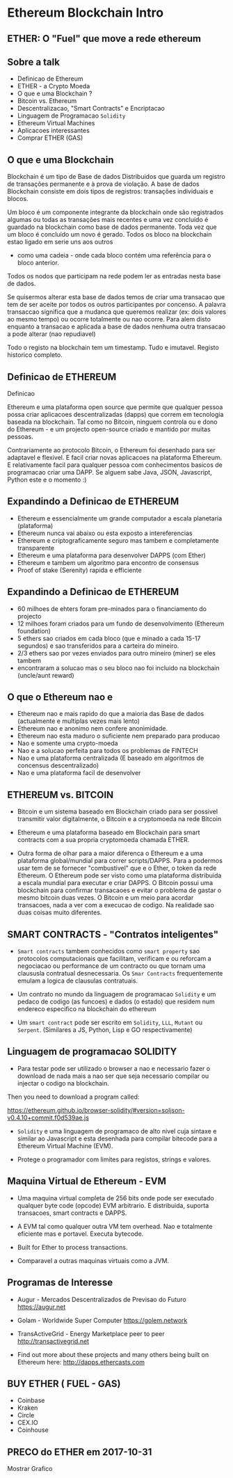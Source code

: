 # Ethereum Blockchain Intro

## ETHER: O "Fuel" que move a rede ethereum

## Sobre a talk
* Definicao de Ethereum
* ETHER - a Crypto Moeda
* O que e uma Blockchain ?
* Bitcoin vs. Ethereum
* Descentralizacao, "Smart Contracts" e Encriptacao
* Linguagem de Programacao `Solidity`
* Ethereum Virtual Machines
* Aplicacoes interessantes
* Comprar ETHER (GAS)

## O que e uma Blockchain

Blockchain é um tipo de Base de dados Distribuidos que guarda um registro de transações permanente e à prova de violação. A base de dados Blockchain consiste em dois tipos de registros: transações individuais e blocos.

Um bloco é um componente integrante da blockchain onde são registrados algumas
ou todas as transações mais recentes e uma vez concluído é guardado na
blockchain como base de dados permanente. Toda vez que um bloco é concluído um
novo é gerado. Todos os bloco na blockchain estao ligado em serie uns aos outros
- como uma cadeia - onde cada bloco contém uma referência para o bloco anterior.


Todos os nodos que participam na rede podem ler as entradas nesta base de dados.

Se quisermos alterar esta base de dados temos de criar uma transacao que tem de
ser aceite por todos os outros participantes por concenso. A palavra transaccao
significa que a mudanca que queremos realizar (ex: dois valores ao mesmo tempo)
ou ocorre totalmente ou nao ocorre. Para alem disto enquanto a transacao e
aplicada a base de dados nenhuma outra transacao a pode alterar (nao repudiavel)

Todo o registo na blockchain tem um timestamp. Tudo e imutavel. Registo
historico completo.

## Definicao de ETHEREUM

Definicao

Ethereum e uma plataforma open source que permite que qualquer pessoa possa
criar aplicacoes descentralizadas (dapps) que correm em tecnologia baseada na
blockchain. Tal como no Bitcoin, ninguem controla ou e dono do Ethereum - e um
projecto open-source criado e mantido por muitas pessoas.

Contrariamente ao protocolo Bitcoin, o Ethereum foi desenhado para ser adaptavel
e flexivel. E facil criar novas aplicacoes na plataforma Ethereum. E
relativamente facil para qualquer pessoa com conhecimentos basicos de
programacao criar uma DAPP. Se alguem sabe Java, JSON, Javascript, Python este e
o momento :)

## Expandindo a Definicao de ETHEREUM

* Ethereum e essencialmente um grande computador a escala planetaria (plataforma)
* Ethereum nunca vai abaixo ou esta exposto a intereferencias
* Ethereum e criptograficamente seguro mas tambem e completamente transparente
* Ethereum e uma plataforma para desenvolver DAPPS (com Ether)
* Ethereum e tambem um algoritmo para encontro de consensus
* Proof of stake (Serenity) rapida e efficiente


## Expandindo a Definicao de ETHEREUM
* 60 milhoes de ehters foram pre-minados para o financiamento do projecto
* 12 milhoes foram criados para um fundo de desenvolvimento (Ethereum foundation)
* 5 ethers sao criados em cada bloco (que e minado a cada 15-17 segundos) e sao transferidos para a carteira do mineiro.
* 2/3 ethers sao por vezes enviados para outro mineiro (miner) se eles tambem
* encontraram a solucao mas o seu bloco nao foi incluido na blockchain (uncle/aunt reward)


## O que o Ethereum nao e

* Ethereum nao e mais rapido do que a maioria das Base de dados (actualmente e
multiplas vezes mais lento)
* Ethereum nao e anonimo nem confere anonimidade.
* Ethereum nao esta maduro o suficiente nem preparado para producao
* Nao e somente uma crypto-moeda
* Nao e a solucao perfeita para todos os problemas de FINTECH
* Nao e uma plataforma centralizada (E baseado em algoritmos de concensus descentralizado)
* Nao e uma plataforma facil de desenvolver

## ETHEREUM vs. BITCOIN

* Bitcoin e um sistema baseado em Blockchain criado para ser possivel transmitir valor digitalmente, o Bitcoin e a cryptomoeda na rede Bitcoin

* Ethereum e uma plataforma baseado em Blockchain para smart contracts com a sua propria cryptomoeda chamada ETHER.

* Outra forma de olhar para a maior diferenca o Ethereum e a uma plataforma global/mundial para correr scripts/DAPPS. Para a podermos usar tem de se fornecer "combustivel" que e o Ether, o token da rede Ethereum. O Ethereum pode ser visto como uma plataforma distribuida a escala mundial para executar e criar DAPPS. O Bitcoin possui uma blockchain para confirmar transacaoes e evitar o problema de gastar o mesmo bitcoin duas vezes. O Bitcoin e um meio para acordar transacoes, nada a ver com a execucao de codigo. Na realidade sao duas coisas muito diferentes.

## SMART CONTRACTS - "Contratos inteligentes"

* `Smart contracts` tambem conhecidos como `smart property` sao protocolos computacionais que facilitam, verificam e ou reforcam a negociacao ou performance de um contracto ou que tornam uma claususla contratual desnecessaria. Os `Smar Contracts` frequentemente emulam a logica de clausulas contratuais.

* Um contrato no mundo da linguagem de programacao `Solidity` e um pedaco de codigo (as funcoes) e dados (o estado) que residem num endereco especifico na blockchain do ethereum

* Um `smart contract` pode ser escrito em `Solidity`, `LLL`, `Mutant` ou `Serpent`. (Similares a JS, Python, Lisp e GO respectivamente)

## Linguagem de programacao SOLIDITY

* Para testar pode ser utilizado o browser a nao e necessario fazer o download de nada mais a nao ser que seja necessario compilar ou injectar o codigo na blockchain.

Then you need to download a program called:

https://ethereum.github.io/browser-solidity/#version=soljson-v0.4.10+commit.f0d539ae.js

* `Solidity` e uma linguagem de programaco de alto nivel cuja sintaxe e similar ao Javascript e esta desenhada para compilar bitecode para a Ethereum Virtual Machine (EVM).

* Protege o programador com limites para registos, strings e valores.

## Maquina Virtual de Ethereum - EVM

* Uma maquina virtual completa de 256 bits onde pode ser executado qualquer byte code (opcode) EVM arbitrario. E distribuida, suporta transacoes, smart contracts e DAPPS.

* A EVM tal como qualquer outra VM tem overhead. Nao e totalmente eficiente mas e portavel. Executa bytecode.

* Built for Ether to process transactions.

* Comparavel a outras maquinas virtuais como a JVM.

## Programas de Interesse

* Augur - Mercados Descentralizados de Previsao do Futuro
https://augur.net

* Golam - Worldwide Super Computer
https://golem.network

* TransActiveGrid - Energy Marketplace peer to peer
http://transactivegrid.net

* Find out more about these projects and many others being built on Ethereum here: http://dapps.ethercasts.com

## BUY ETHER ( FUEL - GAS)

* Coinbase
* Kraken
* Circle
* CEX.IO
* Coinhouse

## PRECO do ETHER em 2017-10-31

Mostrar Grafico



